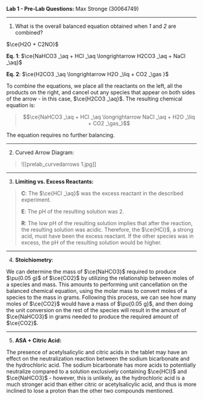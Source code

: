 **Lab 1 - Pre-Lab Questions:**
Max Stronge (30064749)

***

1. What is the overall balanced equation obtained when *1* and *2* are combined?


$\ce{H2O + C2NO}$


**Eq. 1**: 	$\ce{NaHCO3 _\aq + HCl _\aq \longrightarrow H2CO3 _\aq + NaCl _\aq}$

**Eq. 2**: $\ce{H2CO3 _\aq \longrightarrow H2O _\liq + CO2 _\gas }$

To combine the equations, we place all the reactants on the left, all the products on the right, and cancel out any species that appear on both sides of the arrow - in this case, $\ce{H2CO3 _\aq}$. The resulting chemical equation is:


>$$\ce{NaHCO3 _\aq + HCl _\aq \longrightarrow NaCl _\aq + H2O _\liq + CO2 _\gas_}$$

The equation requires no further balancing. 

***
2. Curved Arrow Diagram:


>![[prelab_curvedarrows 1.jpg]]


***

3. **Limiting vs. Excess Reactants:**


> **C**: The $\ce{HCl _\aq}$ was the excess reactant in the described experiment. 
>
> **E**: The pH of the resulting solution was $2$. 
>
> **R**: The low pH of the resulting solution implies that after the reaction, the resulting solution was acidic. Therefore, the $\ce{HCl}$, a strong acid, must have been the excess reactant. If the other species was in excess, the pH of the resulting solution would be higher. 

***

4. **Stoichiometry**:

We can determine the mass of $\ce{NaHCO3}$ required to produce $\pu(0.05 g)$ of $\ce{CO2}$ by utilizing the relationship between moles of a species and mass. This amounts to performing unit cancellation on the balanced chemical equation, using the molar mass to convert moles of a species to the mass in grams. Following this process, we can see how many moles of $\ce{CO2}$ would have a mass of $\pu{0.05 g}$, and then doing the unit conversion on the rest of the species will result in the amount of $\ce{NaHCO3}$ in grams needed to produce the required amount of $\ce{CO2}$.

***

5. **ASA + Citric Acid:**

The presence of acetylsalicylic and citric acids in the tablet may have an effect on the neutralization reaction between the sodium bicarbonate and the hydrochloric acid. The sodium bicarbonate has more acids to potentially neutralize compared to a solution exclusively containing $\ce{HCl}$ and $\ce{NaHCO3}$ - however, this is unlikely, as the hydrochloric acid is a much stronger acid than either citric or acetylsalicylic acid, and thus is more inclined to lose a proton than the other two compounds mentioned. 
